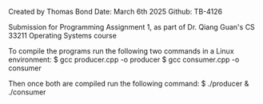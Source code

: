 
Created by Thomas Bond
Date: March 6th 2025
Github: TB-4126

Submission for Programming Assignment 1,
as part of Dr. Qiang Guan's CS 33211 Operating Systems course

To compile the programs run the following two commands in a Linux environment:
$ gcc producer.cpp -o producer
$ gcc consumer.cpp -o consumer

Then once both are compiled run the following command:
$ ./producer & ./consumer
